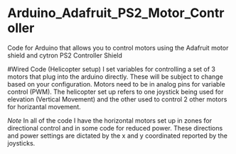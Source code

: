 # Arduino_Adafruit_PS2_Motor_Controller
Code for Arduino that allows you to control motors using the Adafruit motor shield and cytron PS2 Controller Shield

#Wired Code (Helicopter setup)
I set variables for controlling a set of 3 motors that plug into the arduino directly. These will be subject to change based on your configuration. Motors need to be in analog pins for variable control (PWM).
The helicopter set up refers to one joystick being used for elevation (Vertical Movement) and the other used to control 2 other motors for horizantal movement.


*Note*
In all of the code I have the horizontal motors set up in zones for directional control and in some code for reduced power. These directions and power settings are dictated by the x and y coordinated reported by the joysticks.
